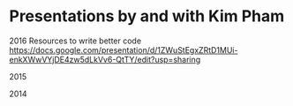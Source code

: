 # Presentations by and with Kim Pham

2016
Resources to write better code
https://docs.google.com/presentation/d/1ZWuStEgxZRtD1MUi-enkXWwVYjDE4zw5dLkVv6-QtTY/edit?usp=sharing

2015


2014
